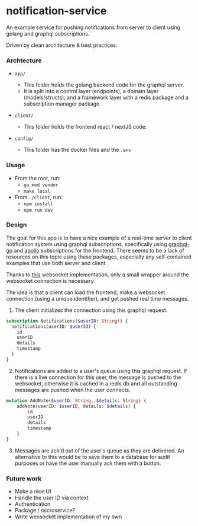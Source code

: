 # notification-service

An example service for pushing notifications from server to client using golang and graphql subscriptions.

Driven by clean architecture & best practices.

### Archtecture
* `app/`
  * This folder holds the golang backend code for the graphql server.
  * It is split into a control layer (endpoints), a domain layer (models/structs), and a framework layer with a redis package and a subscription manager package

* `client/`
  * This folder holds the frontend react / nextJS code.

* `config/`
  * This folder has the docker files and the `.env`

### Usage
* From the root, run:
  * `go mod vendor`
  * `make local`
* From `./client`, run:
  * `npm install`
  * `npm run dev`

### Design
The goal for this app is to have a nice example of a real-time server to client notification system using graphql subscriptions, specifically using [graphql-go](https://github.com/graphql-go/graphql) and [apollo](https://www.apollographql.com/docs/react/data/subscriptions/) subscriptions for the frontend. There seems to be a lack of resources on this topic using these packages, especially any self-contained examples that use both server and client.

Thanks to [this](https://github.com/eientei/wsgraphql) websocket implementation, only a small wrapper around the websocket connection is necessary.

The idea is that a client can load the frontend, make a websocket connection (using a unique identifier), and get pushed real time messages.

1. The client initializes the connection using this graphql request.
```graphql
subscription Notifications($userID: String!) {
  notifications(userID: $userID) {
    id
    userID
    details
    timestamp
  }
}
```

2. Notifications are added to a user's queue using this graphql request. If there is a live connection for this user, the message is pushed to the websocket, otherwise it is cached in a redis db and all outstanding messages are pushed when the user connects.
```graphql
mutation AddNote($userID: String, $details: String) {
    addNote(userID: $userID, details: $details) {
        id
        userID
        details
        timestamp
    }
}
```

3. Messages are ack'd out of the user's queue as they are delivered. An alternative to this would be to save them to a database for audit purposes or have the user manually ack them with a button.

### Future work
* Make a nice UI
* Handle the user ID via context
* Authentication
* Package / microservice?
* Write websocket implementation of my own
